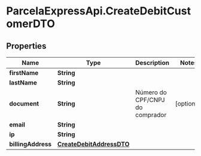 # ParcelaExpressApi.CreateDebitCustomerDTO

## Properties
Name | Type | Description | Notes
------------ | ------------- | ------------- | -------------
**firstName** | **String** |  | 
**lastName** | **String** |  | 
**document** | **String** | Número do CPF/CNPJ do comprador | [optional] 
**email** | **String** |  | 
**ip** | **String** |  | 
**billingAddress** | [**CreateDebitAddressDTO**](CreateDebitAddressDTO.md) |  | 
